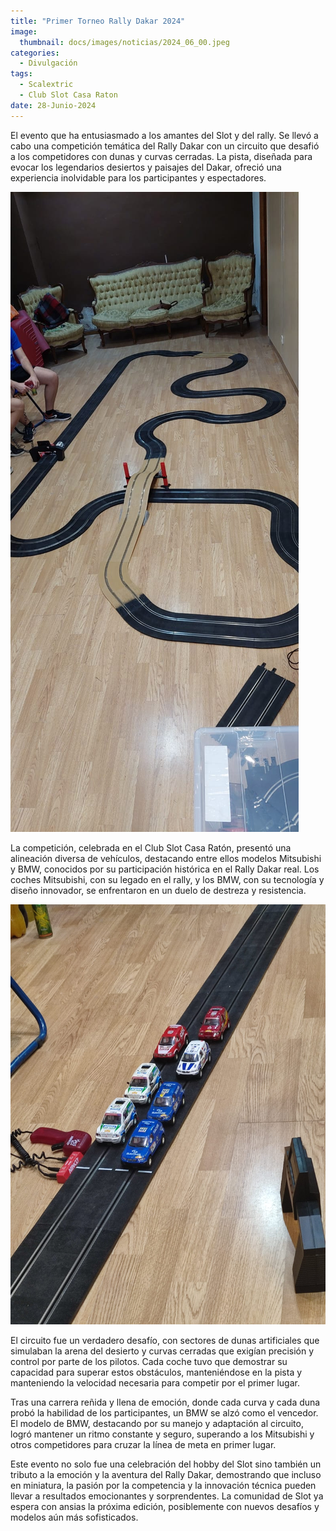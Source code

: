 ```yaml
---
title: "Primer Torneo Rally Dakar 2024"
image: 
  thumbnail: docs/images/noticias/2024_06_00.jpeg
categories:
  - Divulgación
tags:
  - Scalextric
  - Club Slot Casa Raton
date: 28-Junio-2024
---
```


El evento que ha entusiasmado a los amantes del Slot y del rally. Se llevó a cabo una competición temática del Rally Dakar con un circuito que desafió a los competidores con dunas y curvas cerradas. La pista, diseñada para evocar los legendarios desiertos y paisajes del Dakar, ofreció una experiencia inolvidable para los participantes y espectadores.

![](../docs/images/noticias/2024_06_01.jpeg)

La competición, celebrada en el Club Slot Casa Ratón, presentó una alineación diversa de vehículos, destacando entre ellos modelos Mitsubishi y BMW, conocidos por su participación histórica en el Rally Dakar real. Los coches Mitsubishi, con su legado en el rally, y los BMW, con su tecnología y diseño innovador, se enfrentaron en un duelo de destreza y resistencia.

![](../docs/images/noticias/2024_06_02.jpeg)

El circuito fue un verdadero desafío, con sectores de dunas artificiales que simulaban la arena del desierto y curvas cerradas que exigían precisión y control por parte de los pilotos. Cada coche tuvo que demostrar su capacidad para superar estos obstáculos, manteniéndose en la pista y manteniendo la velocidad necesaria para competir por el primer lugar.

Tras una carrera reñida y llena de emoción, donde cada curva y cada duna probó la habilidad de los participantes, un BMW se alzó como el vencedor. El modelo de BMW, destacando por su manejo y adaptación al circuito, logró mantener un ritmo constante y seguro, superando a los Mitsubishi y otros competidores para cruzar la línea de meta en primer lugar.

Este evento no solo fue una celebración del hobby del Slot sino también un tributo a la emoción y la aventura del Rally Dakar, demostrando que incluso en miniatura, la pasión por la competencia y la innovación técnica pueden llevar a resultados emocionantes y sorprendentes. La comunidad de Slot ya espera con ansias la próxima edición, posiblemente con nuevos desafíos y modelos aún más sofisticados.

